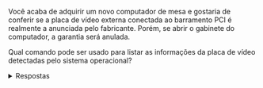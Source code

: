 Você acaba de adquirir um novo computador de mesa e gostaria de conferir se a placa de vídeo externa conectada ao barramento PCI é realmente a anunciada pelo fabricante. Porém, se abrir o gabinete do computador, a garantia será anulada. 

Qual comando pode ser usado para listar as informações da placa de vídeo detectadas pelo sistema operacional?

<details>
<summary>Respostas</summary>

O comando `lspci`{{exec}} lista informações detalhadas sobre todos os dispositivos atualmente conectados ao barramento PCI.

</details>